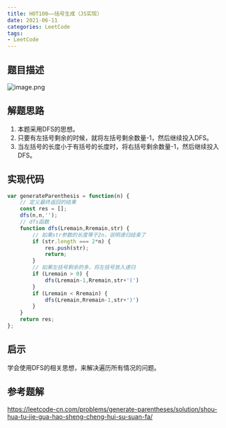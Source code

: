```yaml
---
title: HOT100——括号生成（JS实现）
date: 2021-06-11
categories: LeetCode
tags: 
- LeetCode
---
```

## 题目描述
![image.png](https://img-blog.csdnimg.cn/img_convert/224fe661d8d7cd2d4f092308a3857393.png)

## 解题思路
1. 本题采用DFS的思想。
2. 只要有左括号剩余的时候，就将左括号剩余数量-1，然后继续投入DFS。
3. 当左括号的长度小于有括号的长度时，将右括号剩余数量-1，然后继续投入DFS。

## 实现代码
```js
var generateParenthesis = function(n) {
    // 定义最终返回的结果
    const res = [];
    dfs(n,n,'');
    // dfs函数
    function dfs(Lremain,Rremain,str) {
        // 如果str参数的长度等于2n，说明递归结束了
        if (str.length === 2*n) {
            res.push(str);
            return;
        }
        // 如果左括号剩余的多，将左括号放入递归
        if (Lremain > 0) {
            dfs(Lremain-1,Rremain,str+'(')
        }
        if (Lremain < Rremain) {
            dfs(Lremain,Rremain-1,str+')')
        }
    }
    return res;
};
```
## 启示
学会使用DFS的相关思想，来解决遍历所有情况的问题。

## 参考题解
https://leetcode-cn.com/problems/generate-parentheses/solution/shou-hua-tu-jie-gua-hao-sheng-cheng-hui-su-suan-fa/


